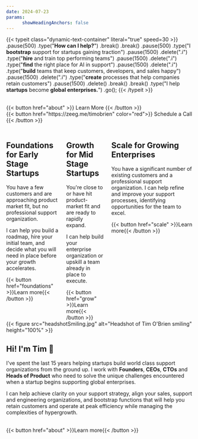 ```yaml
---
date: 2024-07-23
params:
      showHeadingAnchors: false
---
```

<div class="bg"></div>
<div class="bg bg2"></div>
<div class="bg bg3"></div>
<div class="animation"></div>

{{< typeit class="dynamic-text-container" literal="true" speed=30 >}}
      .pause(500)
      .type("<strong>How can I help?</strong>")
      .break()
      .break()
      .pause(500)
      .type("I <strong class='i'>bootstrap</strong> support for startups gaining traction")
      .pause(1500)
      .delete(".i")
      .type("<strong class='i'>hire</strong> and train top performing teams")
      .pause(1500)
      .delete(".i")
      .type("<strong class='i'>find</strong> the right place for AI in support")
      .pause(1500)
      .delete(".i")
      .type("<strong class='i'>build</strong> teams that keep customers, developers, and sales happy")
      .pause(1500)
      .delete(".i")
      .type("<strong class='i'>create</strong> processes that help companies retain customers")
      .pause(1500)
      .delete()
      .break()
      .break()
      .type("I help <strong>startups</strong> become <strong>global enterprises.</strong>")
      .go();
{{< /typeit >}}

<br />

<div class="flex justify-center text-center gap-8 pb-8 leading-none">
  <div>
    {{< button href="about" >}}
      Learn More
    {{< /button >}}
  </div>
  <div>
    {{< button href="https://zeeg.me/timobrien" color="red">}}
      Schedule a Call
    {{< /button >}}
  </div>
</div>

<br />

<div class="columns">
  <div class="column bg-primary-500 inverse">
    <h2 class="table-header"><b>Foundations</b> for Early Stage Startups</h2>
    <div class="content">
        <p>You have a few customers and are approaching product market fit, but no professional support organization. 
        </p>
        <p>I can help you build a roadmap, hire your initial team, and decide what you will need in place before your growth accelerates.</p>
    </div>
    <div class="column-button-container">
      {{< button href="foundations" >}}Learn more{{< /button >}}
    </div>
  </div>
  <div class="column bg-primary-600">
    <h2 class="table-header"><b>Growth</b> for Mid Stage Startups</h2>
    <div class="content">
      <p>
            You're close to or have hit product-market fit and are ready to rapidly expand.
      </p>
      <p> 
            I can help build your enterprise organization or upskill a team already in place to execute.
      </p>
    </div>
    <div class="column-button-container">
      {{< button href="grow" >}}Learn more{{< /button >}}
    </div>
  </div>
  <div class="column bg-secondary-600">
    <h2 class="table-header"><b>Scale</b> for Growing Enterprises</h2>
    <div class="content">
      <p>You have a significant number of existing customers and a professional support organization. I can help refine and improve your support processes, identifying opportunities for the team to excel.</p>
    </div>
    <div class="column-button-container">
      {{< button href="scale" >}}Learn more{{< /button >}}
    </div>
  </div>
</div>

<div class="split-container">
  <div class="image-container">
    {{< figure 
      src="headshotSmiling.jpg"
      alt="Headshot of Tim O'Brien smiling"
      height="100%"
    >}}
  </div>
  <div class="text-container">
    <h2>Hi! I'm Tim 👋</h2>
    <p>
      I've spent the last 15 years helping startups build world class support organizations from the ground up. I work with <b>Founders</b>, <b>CEOs</b>, <b>CTOs</b> and <b>Heads of Product</b> who need to solve the unique challenges encountered when a startup begins supporting global enterprises.
    </p>
    <p>
      I can help achieve clarity on your support strategy, align your sales, support and engineering organizations, and bootstrap functions that will help you retain customers and operate at peak efficiency while managing the complexities of hypergrowth.
    </p>
    <br />
    {{< button href="about" >}}Learn more{{< /button >}}
  </div>
</div>      
